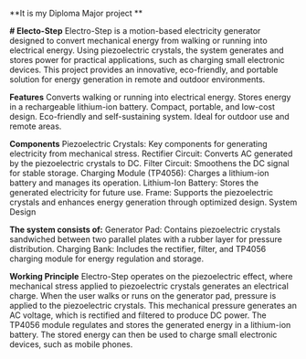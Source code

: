 **It is my Diploma Major project **

**# Electo-Step**
Electro-Step is a motion-based electricity generator designed to convert mechanical energy from walking or running into electrical energy. Using piezoelectric crystals, the system generates and stores power for practical applications, such as charging small electronic devices. This project provides an innovative, eco-friendly, and portable solution for energy generation in remote and outdoor environments.

**Features**
Converts walking or running into electrical energy.
Stores energy in a rechargeable lithium-ion battery.
Compact, portable, and low-cost design.
Eco-friendly and self-sustaining system.
Ideal for outdoor use and remote areas.

**Components**
Piezoelectric Crystals: Key components for generating electricity from mechanical stress.
Rectifier Circuit: Converts AC generated by the piezoelectric crystals to DC.
Filter Circuit: Smoothens the DC signal for stable storage.
Charging Module (TP4056): Charges a lithium-ion battery and manages its operation.
Lithium-Ion Battery: Stores the generated electricity for future use.
Frame: Supports the piezoelectric crystals and enhances energy generation through optimized design.
System Design

**The system consists of:**
Generator Pad: Contains piezoelectric crystals sandwiched between two parallel plates with a rubber layer for pressure distribution.
Charging Bank: Includes the rectifier, filter, and TP4056 charging module for energy regulation and storage.

**Working Principle**
Electro-Step operates on the piezoelectric effect, where mechanical stress applied to piezoelectric crystals generates an electrical charge.
When the user walks or runs on the generator pad, pressure is applied to the piezoelectric crystals.
This mechanical pressure generates an AC voltage, which is rectified and filtered to produce DC power.
The TP4056 module regulates and stores the generated energy in a lithium-ion battery.
The stored energy can then be used to charge small electronic devices, such as mobile phones.
